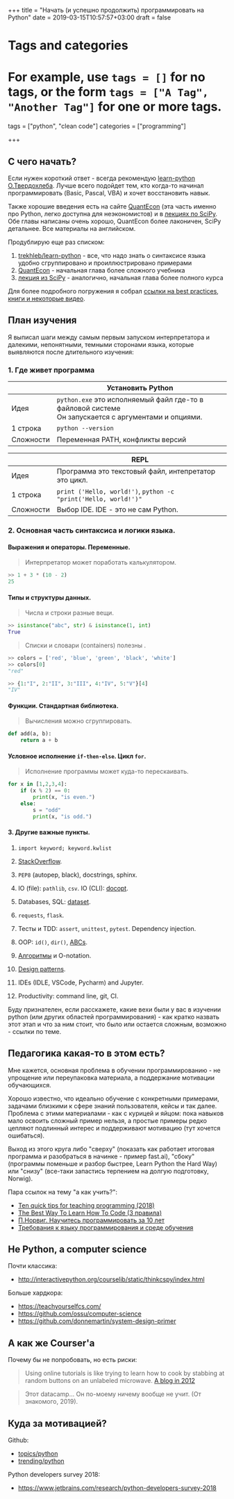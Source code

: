 +++
title = "Начать (и успешно продолжить) программировать на Python"
date = 2019-03-15T10:57:57+03:00
draft = false

# Tags and categories
# For example, use `tags = []` for no tags, or the form `tags = ["A Tag", "Another Tag"]` for one or more tags.
tags = ["python", "clean code"]
categories = ["programming"]

+++



C чего начать? 
--------------

Если нужен короткий ответ - всегда рекомендую [learn-python О.Твердохлеба](https://github.com/trekhleb/learn-python). Лучше всего подойдет тем, кто
когда-то начинал программировать (Basic, Pascal, VBA) и хочет восстановить навык.   

Также хорошие введения есть на сайте [QuantEcon](https://lectures.quantecon.org/py/index_learning_python.html) (эта часть
именно про Python, легко доступна для неэкономистов) 
и в [лекциях по SciPy](http://scipy-lectures.org/intro/language/python_language.html). 
Обе главы написаны очень хорошо, QuantEcon более лаконичен, SciPy детальнее. Все материалы 
на английском.

Продублирую еще раз списком:

1. [trekhleb/learn-python](https://github.com/trekhleb/learn-python) - все, что надо знать о синтаксисе языка удобно сгруппировано и проиллюстрировано примерами
2. [QuantEcon](https://lectures.quantecon.org/py/index_learning_python.html) - начальная глава
   более сложного учебника
3. [лекция из SciPy](http://scipy-lectures.org/intro/language/python_language.html) - аналогично,
   начальная глава более полного курса

Для более подробного погружения я собрал [ссылки на best practices, книги и некоторые видео](https://github.com/epogrebnyak/learn/blob/master/pure_python_guide.md).


План изучения
-------------

Я выписал шаги между самым первым запуском интерпретатора 
и далекими, непонятными, темными сторонами языка, которые выявляются
после длительного изучения:

### 1. Где живет программа

&nbsp;       | Установить Python
-------------|---------------------------------------------------------------------------
Идея         | `python.exe` это исполняемый файл где-то в файловой системе<BR> Он запускается с аргументами  и опциями.
1 строка     | `python --version`
Сложности    | Переменная PATH, конфликты версий

&nbsp;       | REPL
-------------|---------------------------------------------------------------------------
Идея         | Программа это текстовый файл, интепретатор это цикл.
1 строка     | `print ('Hello, world!')`, `python -c "print('Hello, world!')"`
Сложности    | Выбор IDE. IDE - это не сам Python.

### 2. Основная часть синтаксиса и логики языка.

#### Выражения и операторы. Переменные. 

>  Интерпретатор может поработать калькулятором.

```python
>> 1 + 3 * (10 - 2)
25
```

#### Типы и структуры данных. 

> Числа и строки разные вещи. 

```python
>> isinstance("abc", str) & isinstance(1, int)
True
```

> Списки и словари (containers) полезны .

```python
>> colors = ['red', 'blue', 'green', 'black', 'white']
>> colors[0]
"red"
```

```python
>> {1:"I", 2:"II", 3:"III", 4:"IV", 5:"V"}[4]
"IV"
```

#### Функции. Стандартная библиотека.

> Вычисления можно сгруппировать. 

```python
def add(a, b):
    return a + b
```

#### Условное исполнение `if-then-else`. Цикл `for`.

> Исполнение программы может куда-то перескаивать.

```python
for x in [1,2,3,4]: 
    if (x % 2) == 0:
        print(x, "is even.")
    else:
        s = "odd"
        print(x, "is odd.")    
```

#### 3. Другие важные пункты.

1. `import keyword; keyword.kwlist`
2.  [StackOverflow](https://stackoverflow.com/questions/tagged/python?sort=votes).
         
3.  `PEP8` (autopep, black), docstrings, sphinx.

4.  IO (file): `pathlib`, `csv`.  IO (CLI): [docopt](http://docopt.org/).
   
5.  Databases, SQL: [dataset](https://dataset.readthedocs.io/en/latest/). 
6.  `requests`, `flask`.

7.  Тесты и TDD: `assert`, `unittest`, `pytest`. Dependency injection.
8.  OOP: `id()`, `dir()`, [ABCs](https://docs.python.org/3/library/abc.html).

9.  [Алгоритмы](https://github.com/TheAlgorithms/Python) и O-notation.
10. [Design patterns](https://github.com/faif/python-patterns).
11. IDEs (IDLE, VSCode, Pycharm) and Jupyter.
12. Productivity: command line, git, CI.


Буду признателен, если расскажете, какие вехи были у вас в изучении python 
(или других областей программирования) - как кратко назвать этот этап и 
что за ним стоит, что было или остается сложным, возможно - ссылки по теме.

Педагогика какая-то в этом есть?
--------------------------------

Мне кажется, основная проблема в обучении программированию - не упрощение или переупаковка материала, 
а поддержание мотивации обучающихся. 

Хорошо известно, что идеально обучение с конкретными примерами, задачами близкими
к сфере знаний пользователя, кейсы и так далее. Проблема с этими материалами - как с курицей и яйцом: пока навыков мало освоить сложный пример нельзя, а простые примеры редко цепляют подлинный интерес и поддерживают мотивацию (тут хочется ошибаться). 

Выход из этого круга либо "сверху" (показать как работает итоговая программа и разобраться в начинке - пример fast.ai), "сбоку" (программы поменьше и разбор быстрее, Learn Python the Hard Way) или "снизу" (все-таки запастись терпением на долгую подготовку, Norwig).

Пара ссылок на тему "а как учить?":

- [Ten quick tips for teaching programming (2018)](https://journals.plos.org/ploscompbiol/article?id=10.1371/journal.pcbi.1006023)
- [The Best Way To Learn How To Code (3 правила)](https://www.reddit.com/r/learnprogramming/comments/5zc24o/the_best_way_to_learn_how_to_code/)
- [П.Норвиг. Научитесь программировать за 10 лет](http://norvig.com/21-days.html)
- [Требования к языку программирования и среде обучения](http://worrydream.com/LearnableProgramming/)

Не Python, а computer science
-----------------------------

Почти классика:

- <http://interactivepython.org/courselib/static/thinkcspy/index.html>

Больше хардкора:

- <https://teachyourselfcs.com/>
- <https://github.com/ossu/computer-science>
- <https://github.com/donnemartin/system-design-primer>


А как же Courser'a
------------------

Почему бы не попробовать, но есть риски:

> Using online tutorials is like trying to learn how to cook by stabbing at random buttons on an unlabeled microwave. [A blog in 2012](https://www.technologyreview.com/s/429438/dear-everyone-teaching-programming-youre-doing-it-wrong/)

> Этот datacamp... Он по-моему ничему вообще не учит. (От знакомого, 2019).


Куда за мотивацией?
-------------------

Github: 

- [topics/python](https://github.com/topics/python)
- [trending/python](https://github.com/trending/python)

Python developers survey 2018:

- https://www.jetbrains.com/research/python-developers-survey-2018


